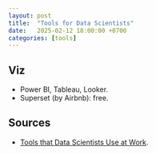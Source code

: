 ```yaml
---
layout: post
title:  "Tools for Data Scientists"
date:   2025-02-12 18:00:00 +0700
categories: [tools]
---
```


## Viz
- Power BI, Tableau, Looker.
- Superset (by Airbnb): free.

## Sources
- [Tools that Data Scientists Use at Work](https://thecleverprogrammer.com/2025/01/28/tools-that-data-scientists-use-at-work/).

